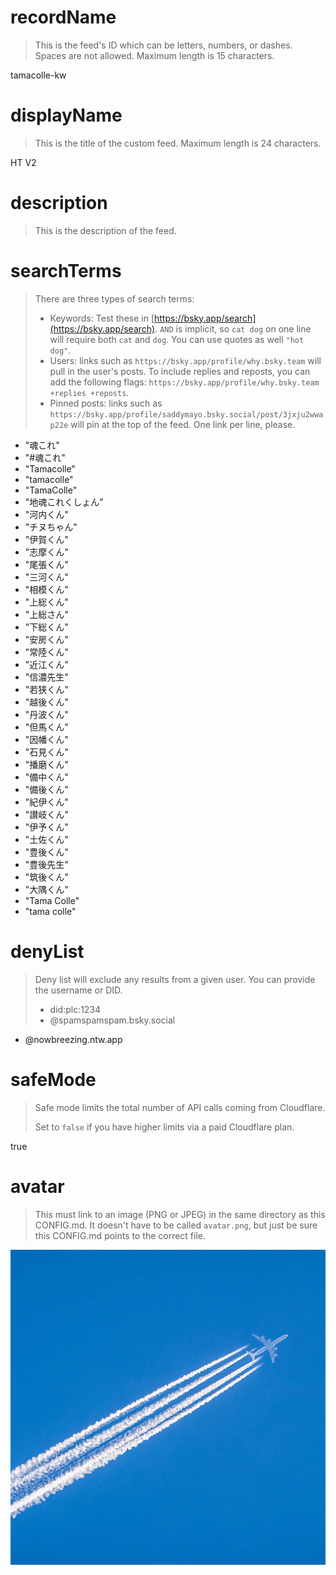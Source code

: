 
# recordName

> This is the feed's ID which can be letters, numbers, or dashes. Spaces are not allowed. Maximum length is 15 characters.

tamacolle-kw

# displayName

> This is the title of the custom feed. Maximum length is 24 characters.

HT V2

# description

> This is the description of the feed.


# searchTerms

> There are three types of search terms:
>
> - Keywords: Test these in [https://bsky.app/search](https://bsky.app/search). `AND` is implicit, so `cat dog` on one line will require both `cat` and `dog`. You can use quotes as well `"hot dog"`.
> - Users: links such as `https://bsky.app/profile/why.bsky.team` will pull in the user's posts. To include replies and reposts, you can add the following flags: `https://bsky.app/profile/why.bsky.team +replies +reposts`.
> - Pinned posts: links such as `https://bsky.app/profile/saddymayo.bsky.social/post/3jxju2wwap22e` will pin at the top of the feed. One link per line, please.

- "魂これ"
- "#魂これ"
- "Tamacolle"
- "tamacolle"
- "TamaColle"
- "地魂これくしょん"
- "河内くん"
- "チヌちゃん"
- "伊賀くん"
- "志摩くん"
- "尾張くん"
- "三河くん"
- "相模くん"
- "上総くん"
- "上総さん"
- "下総くん"
- "安房くん"
- "常陸くん"
- "近江くん"
- "信濃先生"
- "若狭くん"
- "越後くん"
- "丹波くん"
- "但馬くん"
- "因幡くん"
- "石見くん"
- "播磨くん"
- "備中くん"
- "備後くん"
- "紀伊くん"
- "讃岐くん"
- "伊予くん"
- "土佐くん"
- "豊後くん"
- "豊後先生"
- "筑後くん"
- "大隅くん"
- "Tama Colle"
- "tama colle"

# denyList

> Deny list will exclude any results from a given user. You can provide the username or DID.
>
> - did:plc:1234
> - @spamspamspam.bsky.social

- @nowbreezing.ntw.app

# safeMode

> Safe mode limits the total number of API calls coming from Cloudflare.
>
> Set to `false` if you have higher limits via a paid Cloudflare plan.

true

# avatar

> This must link to an image (PNG or JPEG) in the same directory as this CONFIG.md. It doesn't have to be called `avatar.png`, but just be sure this CONFIG.md points to the correct file.

![](avatar.png)
